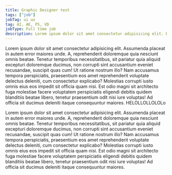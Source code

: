 ```yaml
---
title: Graphic Designer test
tags: ["job"]
jobTag: ui ux
tag: AI, AE, PS, VD
jobType: Full time job
description: Lorem ipsum dolor sit amet consectetur adipisicing elit. Perferendis accusantium sit illo neque rem omnis quaerat, nam similique vitae delectus ad magni vel quo maxime, magnam placeat. Reprehenderit, distinctio aliquam?
---
```


Lorem ipsum dolor sit amet consectetur adipisicing elit. Assumenda
placeat in autem error maiores unde. A, reprehenderit doloremque
quia nesciunt omnis beatae. Tenetur temporibus necessitatibus, sit
pariatur quia aliquid excepturi doloremque ducimus, non corrupti
sint accusantium eveniet recusandae, suscipit quas cum! Ut ratione
nostrum illo? Nam accusamus tempora perspiciatis, praesentium eos
amet reprehenderit voluptate delectus deleniti, cum consectetur
explicabo? Molestias corrupti iusto omnis eius eos impedit sit
officia quam nisi. Est odio magni sit architecto fuga molestiae
facere voluptatem perspiciatis eligendi debitis quidem blanditiis
beatae libero, tenetur praesentium odit nisi iure voluptas! Ad
officia sit ducimus deleniti itaque consequuntur maiores.
HELOLLOLLOLOLo

Lorem ipsum dolor sit amet consectetur adipisicing elit. Assumenda
placeat in autem error maiores unde. A, reprehenderit doloremque
quia nesciunt omnis beatae. Tenetur temporibus necessitatibus, sit
pariatur quia aliquid excepturi doloremque ducimus, non corrupti
sint accusantium eveniet recusandae, suscipit quas cum! Ut ratione
nostrum illo? Nam accusamus tempora perspiciatis, praesentium eos
amet reprehenderit voluptate delectus deleniti, cum consectetur
explicabo? Molestias corrupti iusto omnis eius eos impedit sit
officia quam nisi. Est odio magni sit architecto fuga molestiae
facere voluptatem perspiciatis eligendi debitis quidem blanditiis
beatae libero, tenetur praesentium odit nisi iure voluptas! Ad
officia sit ducimus deleniti itaque consequuntur maiores.

